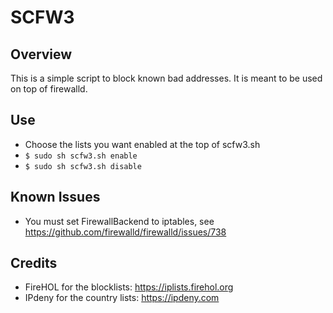 SCFW3
=====

Overview
--------
This is a simple script to block known bad addresses.
It is meant to be used on top of firewalld.

Use
---
- Choose the lists you want enabled at the top of scfw3.sh
- `$ sudo sh scfw3.sh enable`
- `$ sudo sh scfw3.sh disable`

Known Issues
------------
- You must set FirewallBackend to iptables, see https://github.com/firewalld/firewalld/issues/738

Credits
-------
- FireHOL for the blocklists: https://iplists.firehol.org
- IPdeny for the country lists: https://ipdeny.com
